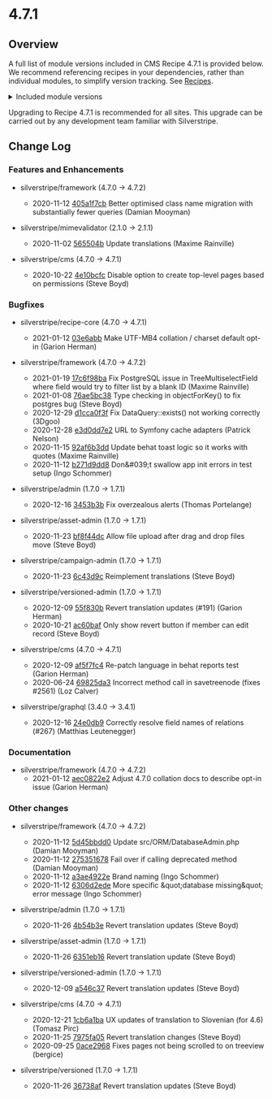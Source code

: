 # 4.7.1

## Overview

A full list of module versions included in CMS Recipe 4.7.1 is provided below. We recommend referencing recipes in your dependencies, rather than individual modules, to simplify version tracking. See [Recipes](/getting_started/).

<details>
<summary>Included module versions</summary>

| Module | Version |
| ------ | ------- |
| silverstripe/admin | **1.7.1** |
| silverstripe/asset-admin | **1.7.1** |
| silverstripe/assets | 1.7.0 |
| silverstripe/campaign-admin | **1.7.1** |
| silverstripe/cms | **4.7.1** |
| silverstripe/config | 1.1.0 |
| silverstripe/errorpage | 1.7.0 |
| silverstripe/framework | **4.7.2** |
| silverstripe/graphql | **3.4.1** |
| silverstripe/mimevalidator | **2.1.1** |
| silverstripe/reports | 4.7.0 |
| silverstripe/siteconfig | 4.7.0 |
| silverstripe/versioned | **1.7.1** |
| silverstripe/versioned-admin | **1.7.1** |
</details>

Upgrading to Recipe 4.7.1 is recommended for all sites. This upgrade can be carried out by any development team familiar with Silverstripe.


<!--- Changes below this line will be automatically regenerated -->

## Change Log

### Features and Enhancements


 * silverstripe/framework (4.7.0 -&gt; 4.7.2)
    * 2020-11-12 [405a1f7cb](https://github.com/silverstripe/silverstripe-framework/commit/405a1f7cb62166d34f61091e366eb2d980d0793d) Better optimised class name migration with substantially fewer queries (Damian Mooyman)

 * silverstripe/mimevalidator (2.1.0 -&gt; 2.1.1)
    * 2020-11-02 [565504b](https://github.com/silverstripe/silverstripe-mimevalidator/commit/565504b857adb900424f73ac3d0c03e0bad1410d) Update translations (Maxime Rainville)

 * silverstripe/cms (4.7.0 -&gt; 4.7.1)
    * 2020-10-22 [4e10bcfc](https://github.com/silverstripe/silverstripe-cms/commit/4e10bcfc51f915f78a925f60adab1c175e93b2be) Disable option to create top-level pages based on permissions (Steve Boyd)

    
### Bugfixes


 * silverstripe/recipe-core (4.7.0 -&gt; 4.7.1)
    * 2021-01-12 [03e6abb](https://github.com/silverstripe/recipe-core/commit/03e6abbfc32b065cef971680164ed071c7738ec5) Make UTF-MB4 collation / charset default opt-in (Garion Herman)

 * silverstripe/framework (4.7.0 -&gt; 4.7.2)
    * 2021-01-19 [17c6f98ba](https://github.com/silverstripe/silverstripe-framework/commit/17c6f98ba2096a6616b7af1a759ee5aa79546876) Fix PostgreSQL issue in TreeMultiselectField where field would try to filter list by a blank ID (Maxime Rainville)
    * 2021-01-08 [76ae5bc38](https://github.com/silverstripe/silverstripe-framework/commit/76ae5bc38af677d0b814bf80d5aa1120ff86d448) Type checking in objectForKey() to fix postgres bug (Steve Boyd)
    * 2020-12-29 [d1cca0f3f](https://github.com/silverstripe/silverstripe-framework/commit/d1cca0f3fb13a0e443ed2d523bbeb03e74a3591f) Fix DataQuery::exists() not working correctly (3Dgoo)
    * 2020-12-28 [e3d0dd7e2](https://github.com/silverstripe/silverstripe-framework/commit/e3d0dd7e233e169c7582785215cb8ba06cfcf497) URL to Symfony cache adapters (Patrick Nelson)
    * 2020-11-15 [92af6b3dd](https://github.com/silverstripe/silverstripe-framework/commit/92af6b3dd5cacc1c2e2dea2633987e14e3d0b7bd) Update behat toast logic so it works with quotes (Maxime Rainville)
    * 2020-11-12 [b271d9dd8](https://github.com/silverstripe/silverstripe-framework/commit/b271d9dd89e2af041ffca71b823119d0219674a6) Don&amp;#039;t swallow app init errors in test setup (Ingo Schommer)

 * silverstripe/admin (1.7.0 -&gt; 1.7.1)
    * 2020-12-16 [3453b3b](https://github.com/silverstripe/silverstripe-admin/commit/3453b3be7ae1e9c989ee004fdbd39a237a4aec61) Fix overzealous alerts (Thomas Portelange)

 * silverstripe/asset-admin (1.7.0 -&gt; 1.7.1)
    * 2020-11-23 [bf8f44dc](https://github.com/silverstripe/silverstripe-asset-admin/commit/bf8f44dc7e3e953bc918c081858c2e985ee4848f) Allow file upload after drag and drop files move (Steve Boyd)

 * silverstripe/campaign-admin (1.7.0 -&gt; 1.7.1)
    * 2020-11-23 [6c43d9c](https://github.com/silverstripe/silverstripe-campaign-admin/commit/6c43d9c562cf6e2e581181db25615a1736891b8d) Reimplement translations (Steve Boyd)

 * silverstripe/versioned-admin (1.7.0 -&gt; 1.7.1)
    * 2020-12-09 [55f830b](https://github.com/silverstripe/silverstripe-versioned-admin/commit/55f830bff4ab3d513ce291cf4e97d0e5eba8dedc) Revert translation updates (#191) (Garion Herman)
    * 2020-10-21 [ac60baf](https://github.com/silverstripe/silverstripe-versioned-admin/commit/ac60baf9d1ff7ececcf90c4cb13cd7dc16fa67ce) Only show revert button if member can edit record (Steve Boyd)

 * silverstripe/cms (4.7.0 -&gt; 4.7.1)
    * 2020-12-09 [af5f7fc4](https://github.com/silverstripe/silverstripe-cms/commit/af5f7fc44575d0cd83928e753fb379718fbb3031) Re-patch language in behat reports test (Garion Herman)
    * 2020-06-24 [69825da3](https://github.com/silverstripe/silverstripe-cms/commit/69825da30ae238cbc61eb9d02f39ea1c3342c48e) Incorrect method call in savetreenode (fixes #2561) (Loz Calver)

 * silverstripe/graphql (3.4.0 -&gt; 3.4.1)
    * 2020-12-16 [24e0db9](https://github.com/silverstripe/silverstripe-graphql/commit/24e0db9d44f1f9c071d9e6f71e5f2352ffcd5fa3) Correctly resolve field names of relations (#267) (Matthias Leutenegger)

    
### Documentation


 * silverstripe/framework (4.7.0 -&gt; 4.7.2)
    * 2021-01-12 [aec0822e2](https://github.com/silverstripe/silverstripe-framework/commit/aec0822e275d3ceacdcfb303d09cb9b1798480ef) Adjust 4.7.0 collation docs to describe opt-in issue (Garion Herman)

    
### Other changes


 * silverstripe/framework (4.7.0 -&gt; 4.7.2)
    * 2020-11-12 [5d45bbdd0](https://github.com/silverstripe/silverstripe-framework/commit/5d45bbdd0d62ce370661e94129d60fab8a30c9d0) Update src/ORM/DatabaseAdmin.php (Damian Mooyman)
    * 2020-11-12 [275351678](https://github.com/silverstripe/silverstripe-framework/commit/2753516783c6ebe7fce2370f61ee0303cc216119) Fail over if calling deprecated method (Damian Mooyman)
    * 2020-11-12 [a3ae4922e](https://github.com/silverstripe/silverstripe-framework/commit/a3ae4922e434273d97b9db056233796d45802034) Brand naming (Ingo Schommer)
    * 2020-11-12 [6306d2ede](https://github.com/silverstripe/silverstripe-framework/commit/6306d2ede3baaf954bc6c94d2f94d8dd6342ede4) More specific &amp;quot;database missing&amp;quot; error message (Ingo Schommer)

 * silverstripe/admin (1.7.0 -&gt; 1.7.1)
    * 2020-11-26 [4b54b3e](https://github.com/silverstripe/silverstripe-admin/commit/4b54b3e99793cbe16a0b9c51ec306b4202246d8c) Revert translation updates (Steve Boyd)

 * silverstripe/asset-admin (1.7.0 -&gt; 1.7.1)
    * 2020-11-26 [6351eb16](https://github.com/silverstripe/silverstripe-asset-admin/commit/6351eb160b6110b8f4f8cf0778344d4eb65633c8) Revert translation update (Steve Boyd)

 * silverstripe/versioned-admin (1.7.0 -&gt; 1.7.1)
    * 2020-12-09 [a546c37](https://github.com/silverstripe/silverstripe-versioned-admin/commit/a546c371beb9e876d5775176bd9fedbe05a633ae) Revert translation updates (Steve Boyd)

 * silverstripe/cms (4.7.0 -&gt; 4.7.1)
    * 2020-12-21 [1cb6a1ba](https://github.com/silverstripe/silverstripe-cms/commit/1cb6a1baf22307de4cee746aba14fafb36c3a431) UX updates of translation to Slovenian (for 4.6) (Tomasz Pirc)
    * 2020-11-25 [7975fa05](https://github.com/silverstripe/silverstripe-cms/commit/7975fa05575addc7818589a605b077b17a6e54a3) Revert translation changes (Steve Boyd)
    * 2020-09-25 [0ace2968](https://github.com/silverstripe/silverstripe-cms/commit/0ace2968b311d1c381828ae0553000a6340df2c3) Fixes pages not being scrolled to on treeview (bergice)

 * silverstripe/versioned (1.7.0 -&gt; 1.7.1)
    * 2020-11-26 [36738af](https://github.com/silverstripe/silverstripe-versioned/commit/36738af064f775a0de4025ff927db11506314462) Revert translation updates (Steve Boyd)

    

<!--- Changes above this line will be automatically regenerated -->
